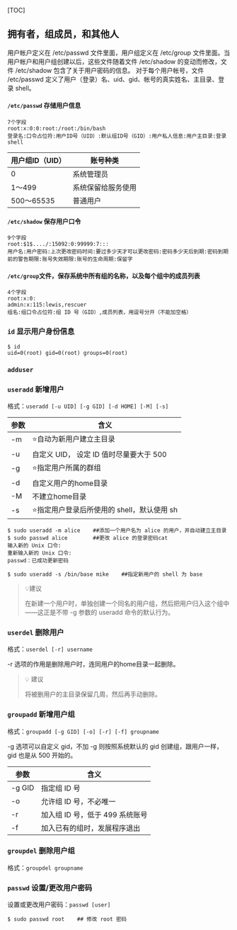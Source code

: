[TOC]

## 拥有者，组成员，和其他人
用户帐户定义在 /etc/passwd 文件里面，用户组定义在 /etc/group 文件里面。当用户帐户和用户组创建以后，这些文件随着文件 /etc/shadow 的变动而修改，文件 /etc/shadow 包含了关于用户密码的信息。 对于每个用户帐号，文件 /etc/passwd 定义了用户（登录）名、uid、gid、帐号的真实姓名、主目录、登录 shell。

#### `/etc/passwd`  存储用户信息

```
7个字段
root:x:0:0:root:/root:/bin/bash
登录名:口令占位符:用户ID号（UID）:默认组ID号（GID）:用户私人信息:用户主目录:登录 shell
```

| 用户组ID（UID） | 账号种类           |
| --------------- | ------------------ |
| 0               | 系统管理员         |
| 1～499          | 系统保留给服务使用 |
| 500～65535      | 普通用户           |



####  `/etc/shadow`  保存用户口令

```
9个字段
root:$1$..../:15092:0:99999:7:::
用户名:用户密码:上次更改密码时间:要过多少天才可以更改密码:密码多少天后到期:密码到期前的警告期限:账号失效期限:账号的生命周期:保留字
```



#### `/etc/group`文件，保存系统中所有组的名称，以及每个组中的成员列表

```
4个字段
root:x:0:
admin:x:115:lewis,rescuer
组名:组口令占位符:组 ID 号（GID）,成员列表，用逗号分开（不能加空格）
```


### `id` 显示用户身份信息
```shell
$ id
uid=0(root) gid=0(root) groups=0(root)
```

### `adduser` 


### `useradd` 新增用户

格式：`useradd [-u UID] [-g GID] [-d HOME] [-M] [-s]`

| 参数 | 含义                                       |
| ---- | ------------------------------------------ |
| -m   | ⭐️自动为新用户建立主目录                    |
| -u   | 自定义 UID， 设定 ID 值时尽量要大于 500    |
| -g   | ⭐️指定用户所属的群组                        |
| -d   | 自定义用户的home目录                       |
| -M   | 不建立home目录                             |
| -s   | ⭐️指定用户登录后所使用的 shell，默认使用 sh |

```shell
$ sudo useradd -m alice    ##添加一个用户名为 alice 的用户，并自动建立主目录
$ sudo passwd alice        ##更改 alice 的登录密码cat
输入新的 Unix 口令:
重新输入新的 Unix 口令:
passwd：已成功更新密码

$ sudo useradd -s /bin/base mike    ##指定新用户的 shell 为 base
```

> 💡建议
>
> 在新建一个用户时，单独创建一个同名的用户组，然后把用户归入这个组中——这正是不带 -g 参数的 useradd 命令的默认行为。

### `userdel` 删除用户

格式：`userdel [-r] username`

-r 选项的作用是删除用户时，连同用户的home目录一起删除。

> 💡 建议
>
> 将被删用户的主目录保留几周，然后再手动删除。

### `groupadd` 新增用户组

格式：`groupadd [-g GID] [-o] [-r] [-f] groupname`

-g 选项可以自定义 gid，不加 -g 则按照系统默认的 gid 创建组，跟用户一样，gid 也是从 500 开始的。

| 参数   | 含义                            |
| ------ | ------------------------------- |
| -g GID | 指定组 ID 号                    |
| -o     | 允许组 ID 号，不必唯一          |
| -r     | 加入组 ID 号，低于 499 系统账号 |
| -f     | 加入已有的组时，发展程序退出    |

### `groupdel` 删除用户组
格式：`groupdel groupname`

### `passwd` 设置/更改用户密码
设置或更改用户密码：`passwd [user]`

```shell
$ sudo passwd root    ## 修改 root 密码
```

